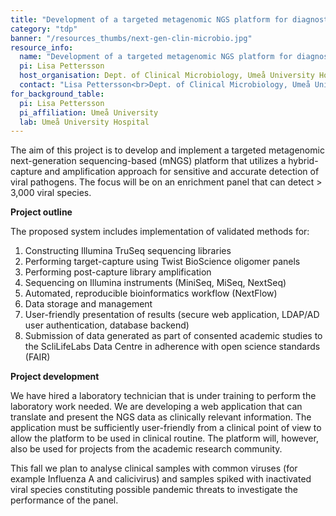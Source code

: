 ```yaml
---
title: "Development of a targeted metagenomic NGS platform for diagnostics and epidemiological surveillance of viral pandemic threats"
category: "tdp"
banner: "/resources_thumbs/next-gen-clin-microbio.jpg"
resource_info:
  name: "Development of a targeted metagenomic NGS platform for diagnostics and epidemiological surveillance of viral pandemic threats"
  pi: Lisa Pettersson
  host_organisation: Dept. of Clinical Microbiology, Umeå University Hospital & Dept. of Clinical Microbiology, Umeå University
  contact: "Lisa Pettersson<br>Dept. of Clinical Microbiology, Umeå University Hospital & Dept. of Clinical Microbiology, Umeå University<br>Email: [Lisa.pettersson@regionvasterbotten.se](mailto:Lisa.pettersson@regionvasterbotten.se)"
for_background_table:
  pi: Lisa Pettersson
  pi_affiliation: Umeå University
  lab: Umeå University Hospital
---
```


The aim of this project is to develop and implement a targeted metagenomic next-generation sequencing-based (mNGS) platform that utilizes a hybrid-capture and amplification approach for sensitive and accurate detection of viral pathogens. The focus will be on an enrichment panel that can detect > 3,000 viral species.

<b>Project outline</b>

The proposed system includes implementation of validated methods for:

1. Constructing Illumina TruSeq sequencing libraries
2. Performing target-capture using Twist BioScience oligomer panels
3. Performing post-capture library amplification
4. Sequencing on Illumina instruments (MiniSeq, MiSeq, NextSeq)
5. Automated, reproducible bioinformatics workflow (NextFlow)
6. Data storage and management
7. User-friendly presentation of results (secure web application, LDAP/AD user authentication, database backend)
8. Submission of data generated as part of consented academic studies to the ScliLifeLabs Data Centre in adherence with open science standards (FAIR)

<b>Project development</b>

We have hired a laboratory technician that is under training to perform the laboratory work needed.
We are developing a web application that can translate and present the NGS data as clinically relevant information. The application must be sufficiently user-friendly from a clinical point of view to allow the platform to be used in clinical routine. The platform will, however, also be used for projects from the academic research community.

This fall we plan to analyse clinical samples with common viruses (for example Influenza A and calicivirus) and samples spiked with inactivated viral species constituting possible pandemic threats to investigate the performance of the panel.
